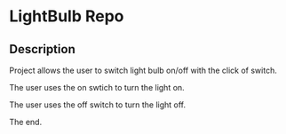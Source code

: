 # LightBulb Repo

## Description

Project allows the user to switch light bulb on/off with the click of switch. 

The user uses the on swtich to turn the light on. 

The user uses the off switch to turn the light off. 

The end. 